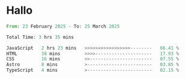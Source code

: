# Hallo
<!--START_SECTION:waka-->

```rust
From: 23 February 2025 - To: 25 March 2025

Total Time: 3 hrs 35 mins

JavaScript   2 hrs 23 mins   >>>>>>>>>>>>>>>>>--------   66.41 %
HTML         38 mins         >>>>---------------------   17.93 %
CSS          16 mins         >>-----------------------   07.55 %
Astro        8 mins          >------------------------   03.85 %
TypeScript   4 mins          >------------------------   02.15 %
```

<!--END_SECTION:waka-->
